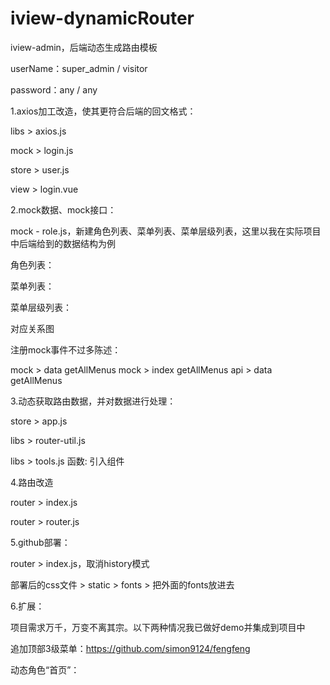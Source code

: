 # iview-dynamicRouter

iview-admin，后端动态生成路由模板

userName：super_admin / visitor

password：any / any

1.axios加工改造，使其更符合后端的回文格式：

libs > axios.js

mock > login.js

store > user.js

view > login.vue

2.mock数据、mock接口：

mock - role.js，新建角色列表、菜单列表、菜单层级列表，这里以我在实际项目中后端给到的数据结构为例

角色列表：

菜单列表：

菜单层级列表：

对应关系图


注册mock事件不过多陈述：

mock > data getAllMenus
mock > index getAllMenus
api > data getAllMenus

3.动态获取路由数据，并对数据进行处理：

store > app.js

libs > router-util.js

libs > tools.js 函数: 引入组件

4.路由改造

router > index.js

router > router.js

5.github部署：

router > index.js，取消history模式

部署后的css文件 > static > fonts > 把外面的fonts放进去

6.扩展：

项目需求万千，万变不离其宗。以下两种情况我已做好demo并集成到项目中

追加顶部3级菜单：https://github.com/simon9124/fengfeng

动态角色“首页”：
